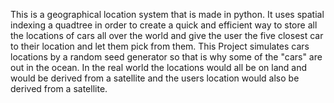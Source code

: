 This is a geographical location system that is made in python. It uses spatial indexing a quadtree
in order to create a quick and efficient way to store all the locations of cars all over the world and give the user the five
closest car to their location and let them pick from them. This Project simulates cars locations by a random seed generator so that is why some of the "cars" are out in the ocean.
In the real world the locations would all be on land and would be derived from a satellite and the users location would also be derived from a satellite.

